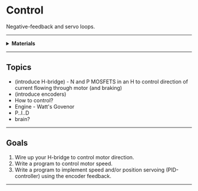 # Control

Negative-feedback and servo loops.

----

<details><summary><b>Materials</b></summary><p>

Contents|Level|Description| # |Data|Link|
:-------|:---:|:----------|:-:|:--:|:--:|
Servo Motor|01|FT90R Digital Micro Continuous Rotation Servo|2|-|[-L-](https://www.pololu.com/product/2817)
Servo Wheel|01|Wheels (70x8mm) for servos|2|-|[-L-](https://www.pololu.com/product/4925)
H-bridge|10|H-bridge motor driver (SN754410NE)|2|[-D-](_resources/datasheets/sn754410.pdf)|[-L-](https://uk.farnell.com/texas-instruments/sn754410ne/ic-peripheral-driver-half-h-1a/dp/3118977)
DC Gearbox Motor|10|TT Gearbox DC Motor - 200RPM - 3 to 6VDC and wheel|2|-|[-L-](https://www.adafruit.com/product/3777#technical-details)

</p></details>

----

## Topics

- (introduce H-bridge) - N and P MOSFETS in an H to control direction of current flowing through motor (and braking)
- (introduce encoders)
- How to control?
- Engine - Watt's Govenor
- P..I..D
- brain?

----

## Goals

1. Wire up your H-bridge to control motor direction.
2. Write a program to control motor speed.
3. Write a program to implement speed and/or position servoing (PID-controller) using the encoder feedback.

----
